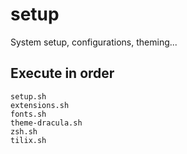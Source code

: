 # setup
System setup, configurations, theming...

## Execute in order

~~~
setup.sh
extensions.sh
fonts.sh
theme-dracula.sh
zsh.sh
tilix.sh
~~~
